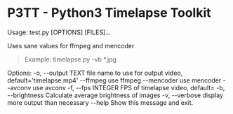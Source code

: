 # P3TT - Python3 Timelapse Toolkit

 Usage: test.py [OPTIONS] [FILES]...

  Uses sane values for ffmpeg and mencoder

  > Example: timelapse.py -vb *.jpg

Options:
  -o, --output TEXT  file name to use for output video,
                     default='timelapse.mp4'
  --ffmpeg           use ffmpeg
  --mencoder         use mencoder
  --avconv           use avconv
  -f, --fps INTEGER  FPS of timelapse video, default=
  -b, --brightness   Calculate average brightness of images
  -v, --verbose      display more output than necessary
  --help             Show this message and exit.
